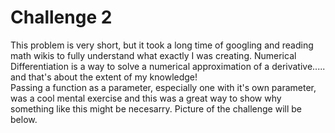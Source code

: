 # Challenge 2
This problem is very short, but it took a long time of googling and reading math wikis to fully understand what exactly I was creating.
Numerical Differentiation is a way to solve a numerical approximation of a derivative..... and that's about the extent of my knowledge!
<br>
Passing a function as a parameter, especially one with it's own parameter, was a cool mental exercise and this was a great way to show why something like this might be necesarry. Picture of the challenge will be below.


